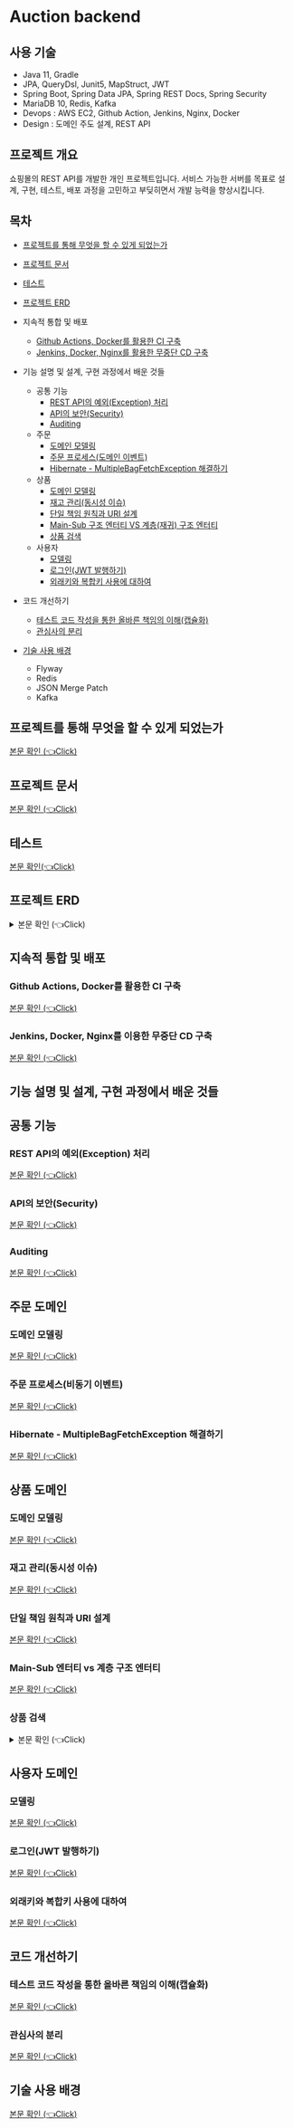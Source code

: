 # Auction backend

## 사용 기술

- Java 11, Gradle
- JPA, QueryDsl, Junit5, MapStruct, JWT
- Spring Boot, Spring Data JPA, Spring REST Docs, Spring Security
- MariaDB 10, Redis, Kafka
- Devops : AWS EC2, Github Action, Jenkins, Nginx, Docker
- Design : 도메인 주도 설계, REST API

## 프로젝트 개요

쇼핑몰의 REST API를 개발한 개인 프로젝트입니다. 서비스 가능한 서버를 목표로 설계, 구현, 테스트, 배포 과정을 고민하고 부딪히면서 개발 능력을 향상시킵니다.

## 목차
- [프로젝트를 통해 무엇을 할 수 있게 되었는가](https://github.com/eastshine-high/auction-backend/blob/main/readme/i-am-able-to.md)
- [프로젝트 문서](https://github.com/eastshine-high/auction-backend/blob/main/readme/document.md)
- [테스트](https://github.com/eastshine-high/auction-backend/blob/main/readme/test.md)
- [프로젝트 ERD](#entity-relationship-diagram)
- 지속적 통합 및 배포
    - [Github Actions, Docker를 활용한 CI 구축](https://github.com/eastshine-high/auction-backend/blob/main/readme/ci.md)
    - [Jenkins, Docker, Nginx를 활용한 무중단 CD 구축](https://github.com/eastshine-high/auction-backend/blob/main/readme/cd.md)
- 기능 설명 및 설계, 구현 과정에서 배운 것들
    - 공통 기능
        - [REST API의 예외(Exception) 처리](https://github.com/eastshine-high/auction-backend/blob/main/readme/exception.md)
        - [API의 보안(Security)](https://github.com/eastshine-high/auction-backend/blob/main/readme/security.md)
        - [Auditing](https://github.com/eastshine-high/auction-backend/blob/main/readme/auditing.md)
    - 주문
        - [도메인 모델링](https://github.com/eastshine-high/auction-backend/blob/main/readme/order.md)
        - [주문 프로세스(도메인 이벤트)](https://github.com/eastshine-high/auction-backend/blob/main/readme/order-process.md)
        - [Hibernate - MultipleBagFetchException 해결하기](https://github.com/eastshine-high/auction-backend/blob/main/readme/multiple-bag-fetch-exception.md)
    - 상품
        - [도메인 모델링](https://github.com/eastshine-high/auction-backend/blob/main/readme/product.md)
        - [재고 관리(동시성 이슈)](https://github.com/eastshine-high/auction-backend/blob/main/readme/stock.md)
        - [단일 책임 원칙과 URI 설계](https://github.com/eastshine-high/auction-backend/blob/main/readme/single-responsibility.md)
        - [Main-Sub 구조 엔터티 VS 계층(재귀) 구조 엔터티](https://github.com/eastshine-high/auction-backend/blob/main/readme/entity-design.md)
        - [상품 검색](https://github.com/eastshine-high/auction-backend/blob/main/readme/searching-product.md)
    - 사용자
        - [모델링](https://github.com/eastshine-high/auction-backend/blob/main/readme/user.md)
        - [로그인(JWT 발행하기)](https://github.com/eastshine-high/auction-backend/blob/main/readme/jwt.md)
        - [외래키와 복합키 사용에 대하여](https://github.com/eastshine-high/auction-backend/blob/main/readme/constraints.md)

- 코드 개선하기
    - [테스트 코드 작성을 통한 올바른 책임의 이해(캡슐화)](https://github.com/eastshine-high/auction-backend/blob/main/readme/test-responsibility.md)
    - [관심사의 분리](https://github.com/eastshine-high/auction-backend/blob/main/readme/separation-of-concern.md)
- [기술 사용 배경](https://github.com/eastshine-high/auction-backend/blob/main/readme/why-use.md)
    - Flyway
    - Redis
    - JSON Merge Patch
    - Kafka

## 프로젝트를 통해 무엇을 할 수 있게 되었는가 <a name = "i-am-able-to"></a>

[본문 확인 (👈Click)](https://github.com/eastshine-high/auction-backend/blob/main/readme/i-am-able-to.md)

## 프로젝트 문서 <a name = "document"></a>

[본문 확인 (👈Click)](https://github.com/eastshine-high/auction-backend/blob/main/readme/document.md)

## 테스트 <a name = "test"></a>

[본문 확인(👈Click)](https://github.com/eastshine-high/auction-backend/blob/main/readme/test.md)

## 프로젝트 ERD <a name = "entity-relationship-diagram"></a>

<details>
   <summary> 본문 확인 (👈Click)</summary>
<br />

![](http://dl.dropbox.com/s/ocsyfifqx945ere/auction_erd.png)

</details>

## 지속적 통합 및 배포

### Github Actions, Docker를 활용한 CI 구축

[본문 확인 (👈Click)](https://github.com/eastshine-high/auction-backend/blob/main/readme/ci.md)

### Jenkins, Docker, Nginx를 이용한 무중단 CD 구축

[본문 확인 (👈Click)](https://github.com/eastshine-high/auction-backend/blob/main/readme/cd.md)

## 기능 설명 및 설계, 구현 과정에서 배운 것들

## 공통 기능

### REST API의 예외(Exception) 처리 <a name = "exception"></a>

[본문 확인 (👈Click)](https://github.com/eastshine-high/auction-backend/blob/main/readme/exception.md)

### API의 보안(Security) <a name = "security"></a>

[본문 확인 (👈Click)](https://github.com/eastshine-high/auction-backend/blob/main/readme/security.md)

### Auditing <a name = "auditing"></a>

[본문 확인 (👈Click)](https://github.com/eastshine-high/auction-backend/blob/main/readme/auditing.md)

## 주문 도메인 <a name = "order"></a>

### 도메인 모델링

[본문 확인 (👈Click)](https://github.com/eastshine-high/auction-backend/blob/main/readme/)

### 주문 프로세스(비동기 이벤트)<a name = "order-process"></a>

[본문 확인 (👈Click)](https://github.com/eastshine-high/auction-backend/blob/main/readme/order-process.md)

### Hibernate - MultipleBagFetchException 해결하기 <a name = "multiple-bag-fetch-exception"></a>

[본문 확인 (👈Click)](https://github.com/eastshine-high/auction-backend/blob/main/readme/multiple-bag-fetch-exception.md)

## 상품 도메인 <a name = "product"></a>

### 도메인 모델링

[본문 확인 (👈Click)](https://github.com/eastshine-high/auction-backend/blob/main/readme/product.md)

### 재고 관리(동시성 이슈) <a name = "stock"></a>

[본문 확인 (👈Click)](https://github.com/eastshine-high/auction-backend/blob/main/readme/stock.md)

### 단일 책임 원칙과 URI 설계  <a name = "single-responsibility"></a>

[본문 확인 (👈Click)](https://github.com/eastshine-high/auction-backend/blob/main/readme/single-responsibility.md)

### Main-Sub 엔터티 vs 계층 구조 엔터티 <a name = "entity-design"></a>

[본문 확인 (👈Click)](https://github.com/eastshine-high/auction-backend/blob/main/readme/entity-design.md)

### 상품 검색 <a name = "searching-product"></a>

<details>
   <summary> 본문 확인 (👈Click)</summary>
<br />

**상품 검색 API의 문제점**

상품 검색은 RDB의 SQL문 `LIKE '%Keyword%'` 을 사용하여 검색합니다. 
이 SQL 문은 Index Range Scan이 아닌, **Index Full Scan을 수행하기 때문에 조회 성능이 좋지 못합니다**. 
만약 상품 검색 요청이 자주 들어온다면, 서비스 성능이 저하될 수 있습니다.

**개선 방안**

이러한 문제를 개선하기 위한 방법으로 Elasticsearch를 검색 엔진으로 활용해보는 것을 검토해 볼 수 있습니다. 
Elasticsearch는 특정 문장을 입력받으면, 파싱을 통해 문장을 단어 단위로 분리하여 저장합니다. 
검색을 할 때는 분리된 단어를 기반으로 역으로 인덱스(Reverted Index)를 찾아가는 방식으로 검색을 수행합니다. 
따라서 RDB의 Keyword 검색을 할 때 수행하는 Index Full Scan 만큼의 시간을 아낄 수 있습니다.

또한 간단한 방법으로 MySQL의 경우, 전문 검색 Index를 사용할 수 있습니다. 
전문 검색 Index 또한 Elasticsearch처럼 분리된 단어를 기반으로 인덱스를 찾아갑니다. 
이 방법을 통한 서비스 사례는 찾아볼 수 없었습니다.

</details>


## 사용자 도메인 <a name = "user"></a>

### 모델링

[본문 확인 (👈Click)](https://github.com/eastshine-high/auction-backend/blob/main/readme/user.md)

### 로그인(JWT 발행하기) <a name = "jwt"></a>

[본문 확인 (👈Click)](https://github.com/eastshine-high/auction-backend/blob/main/readme/jwt.md)

### 외래키와 복합키 사용에 대하여 <a name = "constraints"></a>

[본문 확인 (👈Click)](https://github.com/eastshine-high/auction-backend/blob/main/readme/constraints.md)

## 코드 개선하기

### 테스트 코드 작성을 통한 올바른 책임의 이해(캡슐화) <a name = "test-responsibility"></a>

[본문 확인 (👈Click)](https://github.com/eastshine-high/auction-backend/blob/main/readme/test-responsibility.md)

### 관심사의 분리 <a name = "separation-of-concern"></a>

[본문 확인 (👈Click)](https://github.com/eastshine-high/auction-backend/blob/main/readme/separation-of-concern.md)

## 기술 사용 배경 <a name = "why-use"></a>

[본문 확인 (👈Click)](https://github.com/eastshine-high/auction-backend/blob/main/readme/why-use.md)
